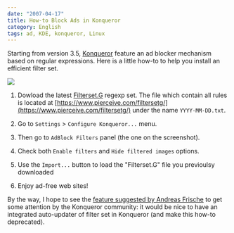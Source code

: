 ```yaml
---
date: "2007-04-17"
title: How-to Block Ads in Konqueror
category: English
tags: ad, KDE, konqueror, Linux
---
```


Starting from version 3.5, [Konqueror](https://www.konqueror.org) feature an ad blocker mechanism based on regular expressions. Here is a little how-to to help you install an efficient filter set.

![](/uploads/2007/konqueror-ad-block-filter1.png)

  1. Dowload the latest [Filterset.G](https://www.pierceive.com) regexp set. The file which contain all rules is located at [https://www.pierceive.com/filtersetg/](https://www.pierceive.com/filtersetg/) under the name `YYYY-MM-DD.txt`.

  2. Go to `Settings` > `Configure Konqueror...` menu.

  3. Then go to `AdBlock Filters` panel (the one on the screenshot).

  4. Check both `Enable filters` and `Hide filtered images` options.

  5. Use the `Import...` button to load the "Filterset.G" file you previoulsy downloaded

  6. Enjoy ad-free web sites!

By the way, I hope to see the [feature suggested by Andreas Frische](https://bugs.kde.org/show_bug.cgi?id=143495) to get some attention by the Konqueror community: it would be nice to have an integrated auto-updater of filter set in Konqueror (and make this how-to deprecated).
